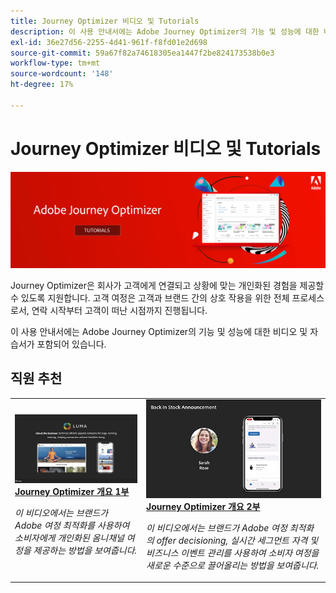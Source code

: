 ```yaml
---
title: Journey Optimizer 비디오 및 Tutorials
description: 이 사용 안내서에는 Adobe Journey Optimizer의 기능 및 성능에 대한 비디오 및 자습서가 포함되어 있습니다.
exl-id: 36e27d56-2255-4d41-961f-f8fd01e2d698
source-git-commit: 59a67f82a74618305ea1447f2be824173538b0e3
workflow-type: tm+mt
source-wordcount: '148'
ht-degree: 17%

---
```



# Journey Optimizer 비디오 및 Tutorials

![](./assets/ajo-banner.png)

Journey Optimizer은 회사가 고객에게 연결되고 상황에 맞는 개인화된 경험을 제공할 수 있도록 지원합니다. 고객 여정은 고객과 브랜드 간의 상호 작용을 위한 전체 프로세스로서, 연락 시작부터 고객이 떠난 시점까지 진행됩니다.

이 사용 안내서에는 Adobe Journey Optimizer의 기능 및 성능에 대한 비디오 및 자습서가 포함되어 있습니다.

## 직원 추천

<table>
<tr>
  <td>
    <a href="./introduction/journey-optimizer-overview-part-1.md">
      <img alt="Journey Optimizer 개요 1부 - 옴니채널 여정 전달(비디오)" src="./assets/334174.jpg"/>
    </a>
    <div>
      <a href="./introduction/journey-optimizer-overview-part-1.md">
    <strong>Journey Optimizer 개요 1부  </strong>
    </a>
    </div>
    <p>
    <em>이 비디오에서는 브랜드가 Adobe 여정 최적화를 사용하여 소비자에게 개인화된 옴니채널 여정을 제공하는 방법을 보여줍니다.</em>
    <p>
  </td>
    <td>
    <a href="./introduction/journey-optimizer-overview-part-2.md">
      <img alt="Journey Optimizer 개요 2부 - 옴니채널 여정 전달(비디오)" src="./assets/334175.jpg"/>
    </a>
    <div>
      <a href="./introduction/journey-optimizer-overview-part-2.md">
    <strong>Journey Optimizer 개요 2부  </strong>
    </a>
    </div>
    <p>
    <em>이 비디오에서는 브랜드가 Adobe 여정 최적화의 offer decisioning, 실시간 세그먼트 자격 및 비즈니스 이벤트 관리를 사용하여 소비자 여정을 새로운 수준으로 끌어올리는 방법을 보여줍니다.</em>
    <p>
  </td>
</table>





